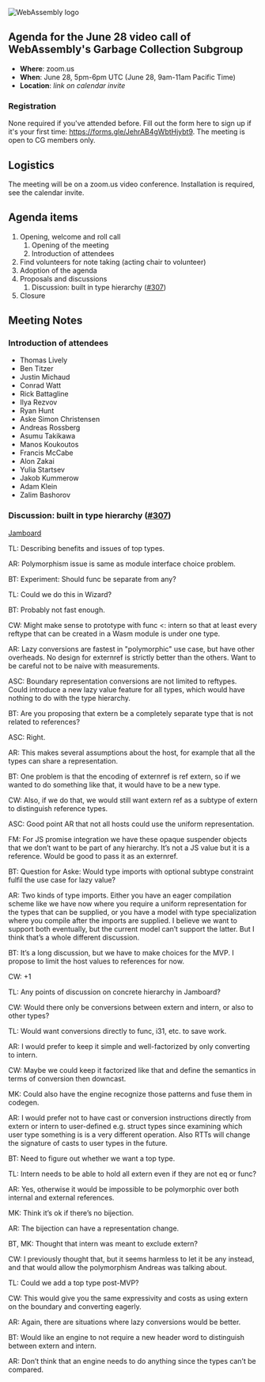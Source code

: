 ![WebAssembly logo](/images/WebAssembly.png)

## Agenda for the June 28 video call of WebAssembly's Garbage Collection Subgroup

- **Where**: zoom.us
- **When**: June 28, 5pm-6pm UTC (June 28, 9am-11am Pacific Time)
- **Location**: *link on calendar invite*

### Registration

None required if you've attended before. Fill out the form here to sign up if
it's your first time: https://forms.gle/JehrAB4gWbtHjybt9. The meeting is open
to CG members only.

## Logistics

The meeting will be on a zoom.us video conference.
Installation is required, see the calendar invite.

## Agenda items

1. Opening, welcome and roll call
    1. Opening of the meeting
    1. Introduction of attendees
1. Find volunteers for note taking (acting chair to volunteer)
1. Adoption of the agenda
1. Proposals and discussions
    1. Discussion: built in type hierarchy ([#307](https://github.com/WebAssembly/gc/issues/307))
1. Closure

## Meeting Notes

### Introduction of attendees

- Thomas Lively
- Ben Titzer
- Justin Michaud
- Conrad Watt
- Rick Battagline
- Ilya Rezvov
- Ryan Hunt
- Aske Simon Christensen
- Andreas Rossberg
- Asumu Takikawa
- Manos Koukoutos
- Francis McCabe
- Alon Zakai
- Yulia Startsev
- Jakob Kummerow
- Adam Klein
- Zalim Bashorov


### Discussion: built in type hierarchy ([#307](https://github.com/WebAssembly/gc/issues/307))

[Jamboard](https://jamboard.google.com/d/17kCocIk1uW_W3cW-Nx_sJm1ENirGJD6MuMnqzOYs9OY/edit?usp=sharing)

TL: Describing benefits and issues of top types.

AR: Polymorphism issue is same as module interface choice problem.

BT: Experiment: Should func be separate from any?

TL: Could we do this in Wizard?

BT: Probably not fast enough.

CW: Might make sense to prototype with func <: intern so that at least every reftype that can be created in a Wasm module is under one type.

AR: Lazy conversions are fastest in "polymorphic" use case, but have other overheads. No design for externref is strictly better than the others. Want to be careful not to be naive with measurements.

ASC: Boundary representation conversions are not limited to reftypes. Could introduce a new lazy value feature for all types, which would have nothing to do with the type hierarchy.

BT: Are you proposing that extern be a completely separate type that is not related to references?

ASC: Right.

AR: This makes several assumptions about the host, for example that all the types can share a representation.

BT: One problem is that the encoding of externref is ref extern, so if we wanted to do something like that, it would have to be a new type.

CW: Also, if we do that, we would still want extern ref as a subtype of extern to distinguish reference types.

ASC: Good point AR that not all hosts could use the uniform representation.

FM: For JS promise integration we have these opaque suspender objects that we don’t want to be part of any hierarchy. It’s not a JS value but it is a reference. Would be good to pass it as an externref.

BT: Question for Aske: Would type imports with optional subtype constraint fulfil the use case for lazy value?

AR: Two kinds of type imports. Either you have an eager compilation scheme like we have now where you require a uniform representation for the types that can be supplied, or you have a model with type specialization where you compile after the imports are supplied. I believe we want to support both eventually, but the current model can’t support the latter. But I think that’s a whole different discussion.

BT: It’s a long discussion, but we have to make choices for the MVP. I propose to limit the host values to references for now.

CW: +1

TL: Any points of discussion on concrete hierarchy in Jamboard?

CW: Would there only be conversions between extern and intern, or also to other types?

TL: Would want conversions directly to func, i31, etc. to save work.

AR: I would prefer to keep it simple and well-factorized by only converting to intern.

CW: Maybe we could keep it factorized like that and define the semantics in terms of conversion then downcast.

MK: Could also have the engine recognize those patterns and fuse them in codegen.

AR: I would prefer not to have cast or conversion instructions directly from extern or intern to user-defined e.g. struct types since examining which user type something is is a very different operation. Also RTTs will change the signature of casts to user types in the future.

BT: Need to figure out whether we want a top type.

TL: Intern needs to be able to hold all extern even if they are not eq or func?

AR: Yes, otherwise it would be impossible to be polymorphic over both internal and external references.

MK: Think it’s ok if there’s no bijection.

AR: The bijection can have a representation change.

BT, MK: Thought that intern was meant to exclude extern?

CW: I previously thought that, but it seems harmless to let it be any instead, and that would allow the polymorphism Andreas was talking about.

TL: Could we add a top type post-MVP?

CW: This would give you the same expressivity and costs as using extern on the boundary and converting eagerly.

AR: Again, there are situations where lazy conversions would be better.

BT: Would like an engine to not require a new header word to distinguish between extern and intern.

AR: Don’t think that an engine needs to do anything since the types can’t be compared.
